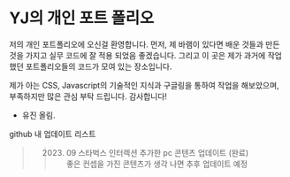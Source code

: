 # YJ의 개인 포트 폴리오
저의 개인 포트폴리오에 오신걸 환영합니다.
먼저, 제 바램이 있다면 배운 것들과 만든 것을 가지고 실무 코드에 잘 적용 되었음 좋겠습니다.
그리고 이 곳은 제가 과거에 작업했던 포트폴리오들의 코드가 모여 있는 장소입니다. 

제가 아는 CSS, Javascript의 기술적인 지식과 구글링을 통하여 작업을 해보았으며,
부족하지만 많은 관심 부탁 드립니다. 감사합니다!

- 유진 올림.

github 내 업데이트 리스트
>> 2023. 09 스타벅스 인터렉션 추가한 pc 콘텐츠 업데이트 (완료) <br/>
>> 좋은 컨셉을 가진 콘텐츠가 생각 나면 추후 업데이트 예정


